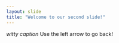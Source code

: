 ```yaml
---
layout: slide
title: "Welcome to our second slide!"
---
```

*witty caption*
Use the left arrow to go back!
